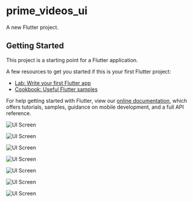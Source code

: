 # prime_videos_ui

A new Flutter project.

## Getting Started

This project is a starting point for a Flutter application.

A few resources to get you started if this is your first Flutter project:

- [Lab: Write your first Flutter app](https://flutter.dev/docs/get-started/codelab)
- [Cookbook: Useful Flutter samples](https://flutter.dev/docs/cookbook)

For help getting started with Flutter, view our
[online documentation](https://flutter.dev/docs), which offers tutorials,
samples, guidance on mobile development, and a full API reference.


![UI Screen](https://i.ibb.co/M1WgwRM/pic1.jpg)

![UI Screen](https://i.ibb.co/fGMy0Q6/pic2.jpg)


![UI Screen](https://i.ibb.co/CQfsN4p/pic4.jpg)


![UI Screen](https://i.ibb.co/4mJpQvS/pic5.jpg)


![UI Screen](https://i.ibb.co/TtmV6Y8/pic6.jpg)


![UI Screen](https://i.ibb.co/fGTWt94/pic7.jpg)


![UI Screen](https://i.ibb.co/SXhmwYH/pic8.jpg)
